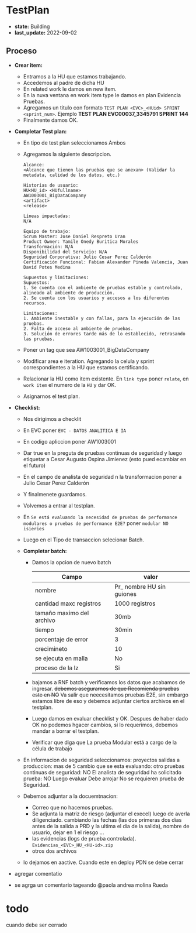 # TestPlan
- **state:** Building
- **last_update:** 2022-09-02

## Proceso
- **Crear item:**
	- Entramos a la HU que estamos trabajando.
	- Accedemos al padre de dicha HU
    - En related work le damos en new item.
    - En la nuva ventana en work item type le damos en plan Evidencia Pruebas.
    - Agregamos un titulo con formato `TEST PLAN <EVC>_<HUid> SPRINT <sprint_num>`. Ejemplo **TEST PLAN EVC00037_3345791 SPRINT 144**
	- Finalmente damos OK.
        
- **Completar Test plan:**
	- En tipo de test plan seleccionamos Ambos
    - Agregamos la siguiente descripcion.
        
		  Alcance:
		  <Alcance que tienen las pruebas que se anexan> (Validar la metadata, calidad de los datos, etc.)
			
		  Historias de usuario: 			
		  HU<HU_id> <HUfullname>
		  AW1003001_BigDataCompany
		  <artifact>
		  <release>
			
		  Líneas impactadas: 
		  N/A
			
		  Equipo de trabajo:
          Scrum Master: Jose Daniel Respreto Uran
          Product Owner: Yamile Onedy Buritica Morales
          Transformación: N/A
          Disponibilidad del Servicio: N/A
          Seguridad Corporativa: Julio Cesar Perez Calderón
          Certificación Funcional: Fabian Alexander Pineda Valencia, Juan David Potes Medina

          Supuestos y limitaciones:
          Supuestos:
          1. Se cuenta con el ambiente de pruebas estable y controlado, alineado al ambiente de producción.
          2. Se cuenta con los usuarios y accesos a los diferentes recursos.
            
          Limitaciones:
          1. Ambiente inestable y con fallas, para la ejecución de las pruebas.
          2. Falta de acceso al ambiente de pruebas.
          3. Solución de errores tarde más de lo establecido, retrasando las pruebas.

       

    - Poner un tag que sea AW1003001_BigDataCompany
    - Modificar area e iteration. Agregando la celula y sprint correspondientes a la HU que estamos certificando.
    - Relacionar la HU como item existente. En `link type` poner `relate`, en `work item` el numero de la `HU` y dar OK.
	- Asignarnos el test plan.
- **Checklist:**
    - Nos dirigimos a checklit
    - En EVC poner `EVC - DATOS ANALITICA E IA`
    - En codigo apliccion poner AW1003001
    - Dar true en la preguta de pruebas continuas de seguridad y luego etiquetar a Cesar Augusto Ospina Jimienez (esto pued ecambiar en el futuro)
    - En el campo de analista de seguridad n la transformacion poner a Julio Cesar Perez Calderón
    - Y finalmenete guardamos.
    - Volvemos a entrar al testplan.
    - En `Se está evaluando la necesidad de pruebas de performance modulares o pruebas de performance E2E?` poner `modular NO isieries`
    - Luego en el Tipo de transaccion selecionar Batch.
	
	- **Completar batch:**
        - Damos la opcion de nuevo batch

            Campo|valor
            -|-
            |nombre|Pr_ nombre HU sin guiones|
            |cantidad maxc registros|1000 registros|
            |tamaño maximo del archivo| 30mb|
            |tiempo| 30min|
            |porcentaje de error| 3|
            |crecimineto| 10|
            |se ejecuta en malla| No|
            |proceso de la lz|Si
        
        - bajamos a RNF batch y verificamos los datos que acabamos de ingresar. ~~debemos asegurarnos de que Recomienda pruebas este en NO~~ Va salir que neecesitamos pruebas E2E, sin embargo estamos libre de eso y debemos adjuntar ciertos archivos en el testplan.

        - Luego damos en evaluar checklist y OK. Despues de haber dado OK no podemos hgacer cambios, si lo requerimos, debemos mandar a borrar el testplan. 
        - Verificar que diga que La prueba Modular está a cargo de la célula de trabajo

    - En informacion de seguridad seleccionamos: proyectos
        salidas a produccion: mas de 5
        cambio que se esta evaluando: otro
        pruebas continuas de seguridad: NO
        El analista de seguridad ha solicitado prueba: NO
        Luego evaluar
        Debe arrojar No se requieren prueba de Seguridad.

    - Debemos adjuntar a la docuemtnacion:
        - Correo que no hacemos pruebas.
        - Se adjunta la matriz de riesgo (adjuntar el execel) luego de averla diligenciado. cambiando las fechas (las dos primeras dos dias antes de la salida a PRD y la ultima el dia de la salida), nombre de usuario, dejar en 1 el riesgo ...
        - las evidencias (logs de prueba controlada). `Evidencias_<EVC>_HU_<HU-id>.zip`
        - otros dos archivos
    - lo dejamos en aactive. Cuando este en deploy PDN se debe cerrar

- agregar comentatio
 - se agrga un comentario tageando @paola andrea molina Rueda
# todo
cuando debe ser cerrado
